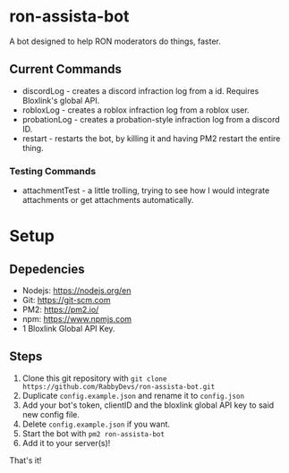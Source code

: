 # ron-assista-bot
A bot designed to help RON moderators do things, faster.

## Current Commands
* discordLog - creates a discord infraction log from a id. Requires Bloxlink's global API.
* robloxLog - creates a roblox infraction log from a roblox user.
* probationLog - creates a probation-style infraction log from a discord ID.
* restart - restarts the bot, by killing it and having PM2 restart the entire thing.

### Testing Commands
* attachmentTest - a little trolling, trying to see how I would integrate attachments or get attachments automatically.

# Setup
## Depedencies
* Nodejs: https://nodejs.org/en
* Git: https://git-scm.com
* PM2: https://pm2.io/
* npm: https://www.npmjs.com
* 1 Bloxlink Global API Key.

## Steps
1. Clone this git repository with `git clone https://github.com/RabbyDevs/ron-assista-bot.git`
2. Duplicate `config.example.json` and rename it to `config.json`
3. Add your bot's token, clientID and the bloxlink global API key to said new config file.
4. Delete `config.example.json` if you want.
5. Start the bot with `pm2 ron-assista-bot`
6. Add it to your server(s)!

That's it!
